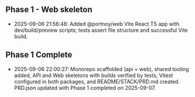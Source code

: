 ## Phase 1 - Web skeleton

- 2025-09-06 21:56:48: Added @portnoy/web Vite React TS app with dev/build/preview scripts; tests assert file structure and successful Vite build.

## Phase 1 Complete

- 2025-09-06 22:00:27: Monorepo scaffolded (api + web), shared tooling added, API and Web skeletons with builds verified by tests, Vitest configured in both packages, and README/STACK/PRD.md created. PRD.json updated with Phase 1 completed on 2025-09-07.


